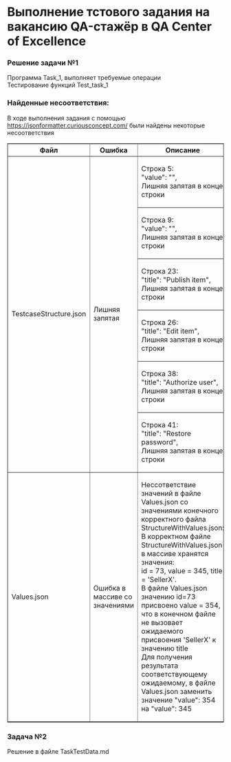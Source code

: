 # Выполнение тстового задания на вакансию QA-стажёр в QA Center of Excellence
### Решение задачи №1
  
<p>Программа Task_1, выполняет требуемые операции<br>
Тестирование функций Test_task_1<p\>
  
### Найденные несоответствия:
В ходе выполнения задания с помощью https://jsonformatter.curiousconcept.com/ были найдены некоторые несоответствия
  <table border="1">
   <tr>
    <th>Файл</th>
    <th>Ошибка</th>
    <th>Описание</th>
    </tr>
   <td rowspan="6">TestcaseStructure.json</td><td rowspan="6">Лишняя запятая</td><td><p>Строка 5:<br>"value": "",<br>Лишняя запятая в конце строки</td></tr>
   <tr></td><td><p>Строка 9:<br>"value": "",<br>Лишняя запятая в конце строки</td></tr>
   <tr><td><p>Строка 23:<br>"title": "Publish item",<br>Лишняя запятая в конце строки</td></tr>
   <tr><td><p>Строка 26:<br>"title": "Edit item",<br>Лишняя запятая в конце строки</td></tr>
   <tr><td><p>Строка 38:<br>"title": "Authorize user",<br>Лишняя запятая в конце строки</td></tr>
   <tr><td><p>Строка 41:<br>"title": "Restore password",<br>Лишняя запятая в конце строки</td></tr>
   <tr><td>Values.json</td><td>Ошибка в массиве со значениями</td><td><p>Нессответствие значений в файле Values.json со значениями конечного корректного файла StructureWithValues.json:<br>В корректном файле StructureWithValues.json в массиве хранятся значения:<br>id = 73, value = 345, title = 'SellerX'.<br>В файле Values.json значению id=73 присвоено value = 354, что в конечном файле не вызовает ожидаемого присвоения 'SellerX' к значению title<br>Для получения результата соответствующему ожидаемому, в файле Values.json заменить значение "value": 354 на "value": 345  </td></tr>
   

  </table>


### Задача №2
Решение в файле TaskTestData.md
                                                  
